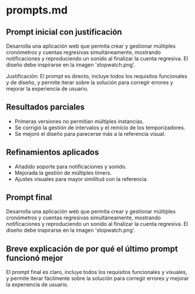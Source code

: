 # prompts.md

## Prompt inicial con justificación

Desarrolla una aplicación web que permita crear y gestionar múltiples cronómetros y cuentas regresivas simultáneamente, mostrando notificaciones y reproduciendo un sonido al finalizar la cuenta regresiva. El diseño debe inspirarse en la imagen 'stopwatch.png'.

Justificación: El prompt es directo, incluye todos los requisitos funcionales y de diseño, y permite iterar sobre la solución para corregir errores y mejorar la experiencia de usuario.

## Resultados parciales
- Primeras versiones no permitían múltiples instancias.
- Se corrigió la gestión de intervalos y el reinicio de los temporizadores.
- Se mejoró el diseño para parecerse más a la referencia visual.

## Refinamientos aplicados
- Añadido soporte para notificaciones y sonido.
- Mejorada la gestión de múltiples timers.
- Ajustes visuales para mayor similitud con la referencia.

## Prompt final

Desarrolla una aplicación web que permita crear y gestionar múltiples cronómetros y cuentas regresivas simultáneamente, mostrando notificaciones y reproduciendo un sonido al finalizar la cuenta regresiva. El diseño debe inspirarse en la imagen 'stopwatch.png'.

## Breve explicación de por qué el último prompt funcionó mejor

El prompt final es claro, incluye todos los requisitos funcionales y visuales, y permite iterar fácilmente sobre la solución para corregir errores y mejorar la experiencia de usuario.
